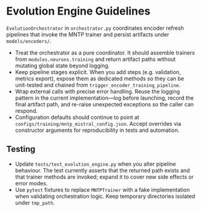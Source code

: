 # Evolution Engine Guidelines

`EvolutionOrchestrator` in `orchestrator.py` coordinates encoder refresh
pipelines that invoke the MNTP trainer and persist artifacts under
`models/encoders/`.

- Treat the orchestrator as a pure coordinator. It should assemble trainers from
  `modules.neurons.training` and return artifact paths without mutating global
  state beyond logging.
- Keep pipeline stages explicit. When you add steps (e.g. validation, metrics
  export), expose them as dedicated methods so they can be unit-tested and
  chained from `trigger_encoder_training_pipeline`.
- Wrap external calls with precise error handling. Reuse the logging pattern in
  the current implementation—log before launching, record the final artifact
  path, and re-raise unexpected exceptions so the caller can respond.
- Configuration defaults should continue to point at
  `configs/training/mntp_mistral_config.json`. Accept overrides via constructor
  arguments for reproducibility in tests and automation.

## Testing
- Update `tests/test_evolution_engine.py` when you alter pipeline behaviour.
  The test currently asserts that the returned path exists and that trainer
  methods are invoked; expand it to cover new side effects or error modes.
- Use `pytest` fixtures to replace `MNTPTrainer` with a fake implementation when
  validating orchestration logic. Keep temporary directories isolated under
  `tmp_path`.
